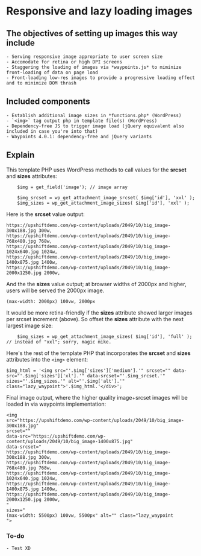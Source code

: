 # Responsive and lazy loading images


## The objectives of setting up images this way include
	- Serving responsive image appropriate to user screen size
	- Accomodate for retina or high DPI screens
	- Staggering the loading of images via *waypoints.js* to miminize front-loading of data on page load
	- Front-loading low-res images to provide a progressive loading effect and to minimize DOM thrash



## Included components
	- Establish additional image sizes in *functions.php* (WordPress)
	- `<img>` tag output php in template file(s) (WordPress)
	- Dependency-free JS to trigger image load (jQuery equivalent also included in case you're into that)
	- Waypoints 4.0.1: dependency-free and jQuery variants



## Explain

This template PHP uses WordPress methods to call values for the **srcset** and **sizes** attributes:

```
	$img = get_field('image'); // image array

	$img_srcset = wp_get_attachment_image_srcset( $img['id'], 'xxl' );
	$img_sizes = wp_get_attachment_image_sizes( $img['id'], 'xxl' );
```


Here is the **srcset** value output:
```
https://upshiftdemo.com/wp-content/uploads/2049/10/big_image-300x188.jpg 300w,
https://upshiftdemo.com/wp-content/uploads/2049/10/big_image-768x480.jpg 768w,
https://upshiftdemo.com/wp-content/uploads/2049/10/big_image-1024x640.jpg 1024w,
https://upshiftdemo.com/wp-content/uploads/2049/10/big_image-1400x875.jpg 1400w,
https://upshiftdemo.com/wp-content/uploads/2049/10/big_image-2000x1250.jpg 2000w,
```


And the the **sizes** value output; at browser widths of 2000px and higher, users will be served the 2000px image.
```
(max-width: 2000px) 100vw, 2000px
```


It would be more retina-friendly if the **sizes** attribute showed larger images per srcset increment (above). So offset the **sizes** attribute with the next largest image size:
```
	$img_sizes = wp_get_attachment_image_sizes( $img['id'], 'full' ); // instead of "xxl"; sorry, magic mike.
```


Here's the rest of the template PHP that incorporates the **srcset** and **sizes** attributes into the `<img>` element:
```
$img_html = '<img src="'.$img['sizes']['medium'].'" srcset="" data-src="'.$img['sizes']['xl'].'" data-srcset="'.$img_srcset.'" sizes="'.$img_sizes.'" alt="'.$img['alt'].'" class="lazy_waypoint">'.$img_html.'</div>';
```


Final image output, where the higher quality image+srcset images will be loaded in via waypoints implementation:
```
<img
src="https://upshiftdemo.com/wp-content/uploads/2049/10/big_image-300x188.jpg"
srcset=""
data-src="https://upshiftdemo.com/wp-content/uploads/2049/10/big_image-1400x875.jpg"
data-srcset="
https://upshiftdemo.com/wp-content/uploads/2049/10/big_image-300x188.jpg 300w,
https://upshiftdemo.com/wp-content/uploads/2049/10/big_image-768x480.jpg 768w,
https://upshiftdemo.com/wp-content/uploads/2049/10/big_image-1024x640.jpg 1024w,
https://upshiftdemo.com/wp-content/uploads/2049/10/big_image-1400x875.jpg 1400w,
https://upshiftdemo.com/wp-content/uploads/2049/10/big_image-2000x1250.jpg 2000w,
"
sizes="
(max-width: 5500px) 100vw, 5500px" alt="" class="lazy_waypoint
">

```
### To-do
	- Test XD

